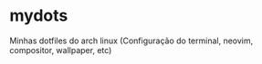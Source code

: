 # mydots
Minhas dotfiles do arch linux (Configuração do terminal, neovim, compositor, wallpaper, etc)
